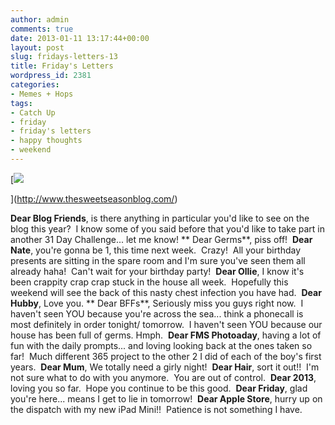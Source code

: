 ```yaml
---
author: admin
comments: true
date: 2013-01-11 13:17:44+00:00
layout: post
slug: fridays-letters-13
title: Friday's Letters
wordpress_id: 2381
categories:
- Memes + Hops
tags:
- Catch Up
- friday
- friday's letters
- happy thoughts
- weekend
---
```


[![](http://i973.photobucket.com/albums/ae219/scenicglory/150x150103450AM.jpg)

](http://www.thesweetseasonblog.com/)

**Dear Blog Friends**, is there anything in particular you'd like to see on the blog this year?  I know some of you said before that you'd like to take part in another 31 Day Challenge... let me know! ** Dear Germs**, piss off!  **Dear Nate**, you're gonna be 1, this time next week.  Crazy!  All your birthday presents are sitting in the spare room and I'm sure you've seen them all already haha!  Can't wait for your birthday party!  **Dear Ollie**, I know it's been crappity crap crap stuck in the house all week.  Hopefully this weekend will see the back of this nasty chest infection you have had.  **Dear Hubby**, Love you. ** Dear BFFs**, Seriously miss you guys right now.  I haven't seen YOU because you're across the sea... think a phonecall is most definitely in order tonight/ tomorrow.  I haven't seen YOU because our house has been full of germs. Hmph.  **Dear FMS Photoaday**, having a lot of fun with the daily prompts... and loving looking back at the ones taken so far!  Much different 365 project to the other 2 I did of each of the boy's first years.  **Dear Mum**, We totally need a girly night!  **Dear Hair**, sort it out!!  I'm not sure what to do with you anymore.  You are out of control.  **Dear 2013**, loving you so far.  Hope you continue to be this good.  **Dear Friday**, glad you're here... means I get to lie in tomorrow!  **Dear Apple Store**, hurry up on the dispatch with my new iPad Mini!!  Patience is not something I have.
